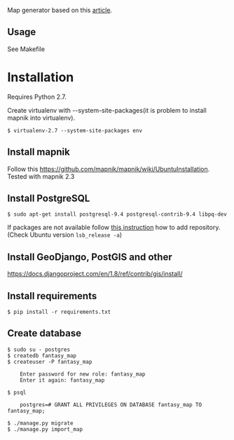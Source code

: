 Map generator based on this [article](http://www-cs-students.stanford.edu/~amitp/game-programming/polygon-map-generation/).

## Usage

See Makefile

# Installation

Requires Python 2.7.

Create virtualenv with --system-site-packages(it is problem to install mapnik into virtualenv).

    $ virtualenv-2.7 --system-site-packages env

## Install mapnik

Follow this https://github.com/mapnik/mapnik/wiki/UbuntuInstallation. Tested with mapnik 2.3


## Install PostgreSQL

    $ sudo apt-get install postgresql-9.4 postgresql-contrib-9.4 libpq-dev

If packages are not available follow [this instruction](<http://www.postgresql.org/download/linux/ubuntu/>)
how to add repository. (Check Ubuntu version ``lsb_release -a``)

## Install GeoDjango, PostGIS and other

https://docs.djangoproject.com/en/1.8/ref/contrib/gis/install/

## Install requirements

    $ pip install -r requirements.txt

## Create database

    $ sudo su - postgres
    $ createdb fantasy_map
    $ createuser -P fantasy_map

        Enter password for new role: fantasy_map
        Enter it again: fantasy_map

    $ psql

        postgres=# GRANT ALL PRIVILEGES ON DATABASE fantasy_map TO fantasy_map;

    $ ./manage.py migrate
    $ ./manage.py import_map
